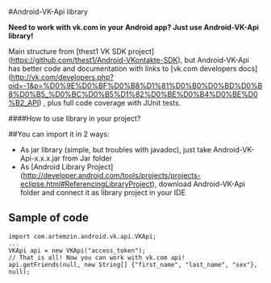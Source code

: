 #Android-VK-Api library

**Need to work with vk.com in your Android app? Just use Android-VK-Api library!**

Main structure from [thest1 VK SDK project] (https://github.com/thest1/Android-VKontakte-SDK), 
but Android-VK-Api has better code and documentation with links to [vk.com developers docs] (http://vk.com/developers.php?oid=-1&p=%D0%9E%D0%BF%D0%B8%D1%81%D0%B0%D0%BD%D0%B8%D0%B5_%D0%BC%D0%B5%D1%82%D0%BE%D0%B4%D0%BE%D0%B2_API)
, plus full code coverage with JUnit tests.

####How to use library in your project?

##You can import it in 2 ways:
* As jar library (simple, but troubles with javadoc), just take Android-VK-Api-x.x.x.jar from Jar folder
* As [Android Library Project] (http://developer.android.com/tools/projects/projects-eclipse.html#ReferencingLibraryProject),
  download Android-VK-Api folder and connect it as library project in your IDE

## Sample of code
    import com.artemzin.android.vk.api.VKApi;
    ...
    VKApi api = new VKApi("access_token");
    // That is all! Now you can work with vk.com api!
    api.getFriends(null, new String[] {"first_name", "last_name", "sex"}, null);

